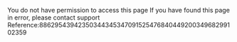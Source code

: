 You do not have permission to access this page If you have found this page in error, please contact support Reference:8862954394235034434534709152547684044920034968299102359